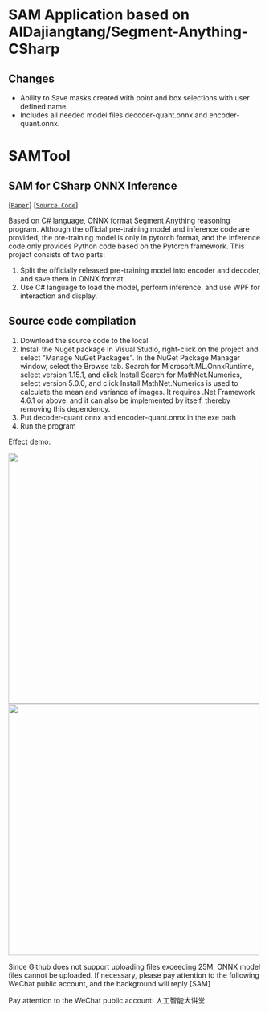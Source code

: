 # SAM Application based on AIDajiangtang/Segment-Anything-CSharp

## Changes
- Ability to Save masks created with point and box selections with user defined name.
- Includes all needed model files decoder-quant.onnx and encoder-quant.onnx.

# SAMTool
 ## SAM for CSharp ONNX Inference</h2>  
[[`Paper`](https://ai.facebook.com/research/publications/segment-anything/)] [[`Source Code`](https://github.com/facebookresearch/segment-anything/)]  


Based on C# language, ONNX format Segment Anything reasoning program.
Although the official pre-training model and inference code are provided, the pre-training model is only in pytorch format, and the inference code only provides Python code based on the Pytorch framework.
This project consists of two parts:
1. Split the officially released pre-training model into encoder and decoder, and save them in ONNX format.
2. Use C# language to load the model, perform inference, and use WPF for interaction and display.

## Source code compilation</h2>
  1. Download the source code to the local
  2. Install the Nuget package
  In Visual Studio, right-click on the project and select "Manage NuGet Packages".
  In the NuGet Package Manager window, select the Browse tab.
  Search for Microsoft.ML.OnnxRuntime, select version 1.15.1, and click Install
  Search for MathNet.Numerics, select version 5.0.0, and click Install
  MathNet.Numerics is used to calculate the mean and variance of images. It requires .Net Framework 4.6.1 or above, and it can also be implemented by itself, thereby removing this dependency.
  3. Put decoder-quant.onnx and encoder-quant.onnx in the exe path
  4. Run the program

Effect demo:

<img width="500" src="https://user-images.githubusercontent.com/18625471/256461679-0a357c01-3a7d-41cd-9a83-411fca9a8787.jpg">   
<img width="500" src="https://user-images.githubusercontent.com/18625471/256462253-302bc6fb-f18e-4abc-ae69-5eacc3968a34.jpg">  

Since Github does not support uploading files exceeding 25M, ONNX model files cannot be uploaded. If necessary, please pay attention to the following WeChat public account, and the background will reply [SAM]

Pay attention to the WeChat public account: 人工智能大讲堂
